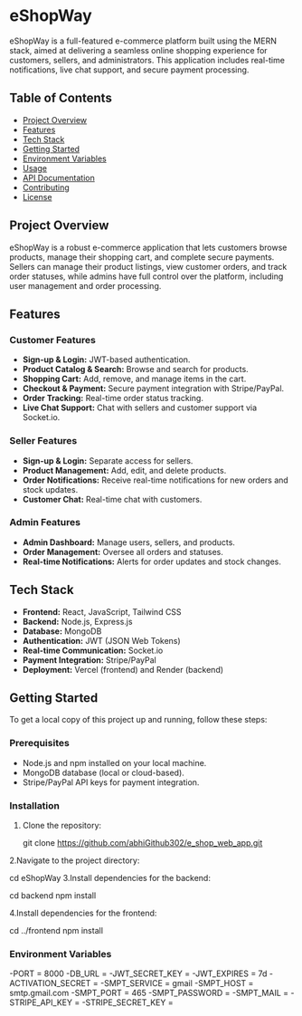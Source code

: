 # eShopWay

eShopWay is a full-featured e-commerce platform built using the MERN stack, aimed at delivering a seamless online shopping experience for customers, sellers, and administrators. This application includes real-time notifications, live chat support, and secure payment processing.

## Table of Contents

- [Project Overview](#project-overview)
- [Features](#features)
- [Tech Stack](#tech-stack)
- [Getting Started](#getting-started)
- [Environment Variables](#environment-variables)
- [Usage](#usage)
- [API Documentation](#api-documentation)
- [Contributing](#contributing)
- [License](#license)

## Project Overview

eShopWay is a robust e-commerce application that lets customers browse products, manage their shopping cart, and complete secure payments. Sellers can manage their product listings, view customer orders, and track order statuses, while admins have full control over the platform, including user management and order processing.

## Features

### Customer Features

- **Sign-up & Login:** JWT-based authentication.
- **Product Catalog & Search:** Browse and search for products.
- **Shopping Cart:** Add, remove, and manage items in the cart.
- **Checkout & Payment:** Secure payment integration with Stripe/PayPal.
- **Order Tracking:** Real-time order status tracking.
- **Live Chat Support:** Chat with sellers and customer support via Socket.io.

### Seller Features

- **Sign-up & Login:** Separate access for sellers.
- **Product Management:** Add, edit, and delete products.
- **Order Notifications:** Receive real-time notifications for new orders and stock updates.
- **Customer Chat:** Real-time chat with customers.

### Admin Features

- **Admin Dashboard:** Manage users, sellers, and products.
- **Order Management:** Oversee all orders and statuses.
- **Real-time Notifications:** Alerts for order updates and stock changes.

## Tech Stack

- **Frontend:** React, JavaScript, Tailwind CSS
- **Backend:** Node.js, Express.js
- **Database:** MongoDB
- **Authentication:** JWT (JSON Web Tokens)
- **Real-time Communication:** Socket.io
- **Payment Integration:** Stripe/PayPal
- **Deployment:** Vercel (frontend) and Render (backend)

## Getting Started

To get a local copy of this project up and running, follow these steps:

### Prerequisites

- Node.js and npm installed on your local machine.
- MongoDB database (local or cloud-based).
- Stripe/PayPal API keys for payment integration.

### Installation

1. Clone the repository:
   
   git clone https://github.com/abhiGithub302/e_shop_web_app.git

2.Navigate to the project directory:
   
   cd eShopWay
3.Install dependencies for the backend:
   
   cd backend
   npm install

4.Install dependencies for the frontend:
   
   cd ../frontend
   npm install

### Environment Variables
-PORT = 8000
-DB_URL = 
-JWT_SECRET_KEY = 
-JWT_EXPIRES = 7d
-ACTIVATION_SECRET = 
-SMPT_SERVICE = gmail
-SMPT_HOST = smtp.gmail.com
-SMPT_PORT = 465 
-SMPT_PASSWORD = 
-SMPT_MAIL = 
-STRIPE_API_KEY = 
-STRIPE_SECRET_KEY = 






   
